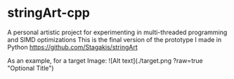 # stringArt-cpp
A personal artistic project for experimenting in multi-threaded programming and SIMD optimizations This is the final version of the prototype I made in Python https://github.com/Stagakis/stringArt

As an example, for a target Image:
![Alt text](./target.png ?raw=true "Optional Title")
